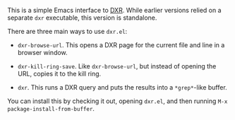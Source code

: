 This is a simple Emacs interface to [DXR](http://dxr.mozilla.org/).
While earlier versions relied on a separate `dxr` executable, this
version is standalone.

There are three main ways to use `dxr.el`:

* `dxr-browse-url`.  This opens a DXR page for the current file and
  line in a browser window.

* `dxr-kill-ring-save`.  Like `dxr-browse-url`, but instead of opening
  the URL, copies it to the kill ring.

* `dxr`.  This runs a DXR query and puts the results into a
  `*grep*`-like buffer.

You can install this by checking it out, opening `dxr.el`, and then
running `M-x package-install-from-buffer`.
